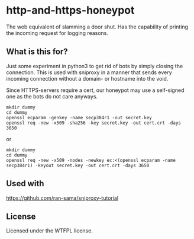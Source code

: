 # http-and-https-honeypot
The web equivalent of slamming a door shut. Has the capability of printing the incoming request for logging reasons.

## What is this for?

Just some experiment in python3 to get rid of bots by simply closing the connection. This is used with sniproxy in a manner that sends every incoming connection without a domain- or hostname into the void.

Since HTTPS-servers require a cert, our honeypot may use a self-signed one as the bots do not care anyways.

```
mkdir dummy
cd dummy
openssl ecparam -genkey -name secp384r1 -out secret.key
openssl req -new -x509 -sha256 -key secret.key -out cert.crt -days 3650
```
or
```
mkdir dummy
cd dummy
openssl req -new -x509 -nodes -newkey ec:<(openssl ecparam -name secp384r1) -keyout secret.key -out cert.crt -days 3650
```

## Used with
https://github.com/ran-sama/sniproxy-tutorial

## License
Licensed under the WTFPL license.
